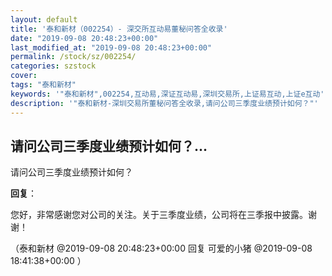 ```yaml
---
layout: default
title: '泰和新材（002254）- 深交所互动易董秘问答全收录'
date: "2019-09-08 20:48:23+00:00"
last_modified_at: "2019-09-08 20:48:23+00:00"
permalink: /stock/sz/002254/
categories: szstock
cover: 
tags: "泰和新材"
keywords: '"泰和新材",002254,互动易,深证互动易,深圳交易所,上证易互动,上证e互动'
description: '"泰和新材-深圳交易所董秘问答全收录,请问公司三季度业绩预计如何？"'
---
```


## 请问公司三季度业绩预计如何？...

请问公司三季度业绩预计如何？

**回复**：

您好，非常感谢您对公司的关注。关于三季度业绩，公司将在三季报中披露。谢谢！ 

（泰和新材  @2019-09-08 20:48:23+00:00 回复 可爱的小猪  @2019-09-08 18:41:38+00:00 ）

